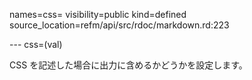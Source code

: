 names=css=
visibility=public
kind=defined
source_location=refm/api/src/rdoc/markdown.rd:223

--- css=(val)

CSS を記述した場合に出力に含めるかどうかを設定します。

